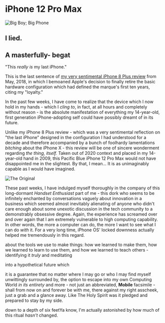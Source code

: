 # iPhone 12 Pro Max

![Big Boy; Big Phone](https://i.snap.as/KtqMF5Ky.jpg)

## I lied.

##  A masterfully- begat 

"This *really is* my last iPhone."

This is the last sentence of [my very sentimental iPhone 8 Plus review](https://bilge.world/iphone-8-plus-review) from May, 2018, in which I bemoaned Apple's decision to finally retire the basic hardware configuration which had defined the marque's first ten years, citing my "loyalty." 

In the past few weeks, I have come to realize that the device which I now hold in my hands - which I *cling to*, in fact, at all hours and completely without reason - is the absolute manifestation of everything my 14-year-old, first generation iPhone-adopting self could have possibly dreamt of in its future.

Unlike my iPhone 8 Plus review - which was a very sentimental reflection on "the last iPhone" designed in the configuration I had understood for a decade and therefore accompanied by a bunch of foolhardy lamentations *bitching* about the iPhone X - this review will be one of sincere wonderment regarding *the thing, itself.* Taken out of 2020 context and placed in my 14-year-old hand in 2009, this Pacific Blue iPhone 12 Pro Max would not have disappointed me in the slightest. By that, I mean... It is as unimaginably capable as I would have imagined. 

![The Original](https://i.snap.as/Ep06W6A9.jpg)

These past weeks, I have indulged myself thoroughly in the company of this long-dormant *Handset Enthusiast* part of me - this dork who seems to be infinitely enchanted by conversations vaguely about innovation in a business which seemed almost inevitably alienating of anyone who didn't care enough about some unexotic discussion in the tech community to a demonstrably obsessive degree. Again, the experience has screamed over and over again that I am extremely vulnerable to high computing capability. In other words, the more a computer can do, the more I want to see what I can do *with* it. For a very long time, iPhone OS' locked downness actually helped me tremendously in this regard.

about the tools we use to make things: how we learned to make them, how we learned to learn to use them, and how we learned to teach others - identifying it *truly* and meditating 

 into a hypothetical future which 





it is a guarantee that no matter where I may go or who I may find myself unwittingly surrounded by, the option to escape into my own Computing World *in its entirety* and more - not just an abbreviated, **Mobile** facsimile - shall from now on and forever be with me, there against my right asscheek, just a grab and a glance away. Like The Holy Spirit was it pledged and prepared to stay by my side.

down to a depth of six feetYa know, I'm actually astonished by how much of this ritual *hasn't* changed.
